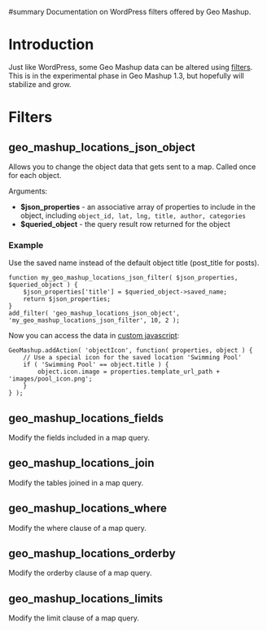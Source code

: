 ﻿#summary Documentation on WordPress filters offered by Geo Mashup.



# Introduction #

Just like WordPress, some Geo Mashup data can be altered using [filters](http://codex.wordpress.org/Plugin_API#Filters). This is in the experimental phase in Geo Mashup 1.3, but hopefully will stabilize and grow.

# Filters #

## geo\_mashup\_locations\_json\_object ##

Allows you to change the object data that gets sent to a map. Called once for each object.

Arguments:

  * **$json\_properties** - an associative array of properties to include in the object, including `object_id, lat, lng, title, author, categories`
  * **$queried\_object** - the query result row returned for the object

### Example ###

Use the saved name instead of the default object title (post\_title for posts).

```
function my_geo_mashup_locations_json_filter( $json_properties, $queried_object ) {
	$json_properties['title'] = $queried_object->saved_name;
	return $json_properties;
}
add_filter( 'geo_mashup_locations_json_object', 'my_geo_mashup_locations_json_filter', 10, 2 );
```

Now you can access the data in [custom javascript](Documentation#Custom_JavaScript.md):

```
GeoMashup.addAction( 'objectIcon', function( properties, object ) {
	// Use a special icon for the saved location 'Swimming Pool'
	if ( 'Swimming Pool' == object.title ) {
		object.icon.image = properties.template_url_path + 'images/pool_icon.png';
	}
} );
```

## geo\_mashup\_locations\_fields ##

Modify the fields included in a map query.

## geo\_mashup\_locations\_join ##

Modify the tables joined in a map query.

## geo\_mashup\_locations\_where ##

Modify the where clause of a map query.

## geo\_mashup\_locations\_orderby ##

Modify the orderby clause of a map query.

## geo\_mashup\_locations\_limits ##

Modify the limit clause of a map query.